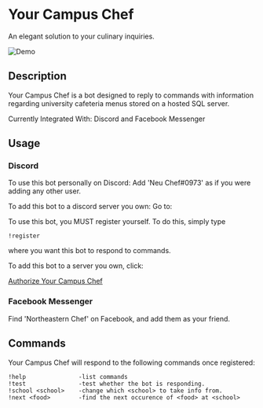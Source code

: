 # Your Campus Chef
An elegant solution to your culinary inquiries.


![Demo](http://i.imgur.com/PO3RSeg.gif)


## Description

Your Campus Chef is a bot designed to reply to commands with information regarding university cafeteria menus stored on a hosted SQL server.

Currently Integrated With:  Discord and Facebook Messenger 

## Usage

### Discord
To use this bot personally on Discord:
  Add 'Neu Chef#0973' as if you were adding any other user.

To add this bot to a discord server you own:
Go to:

To use this bot, you MUST register yourself. To do this, simply type

	!register
	
where you want this bot to respond to commands.

To add this bot to a server you own, click:

[Authorize Your Campus Chef](https://discordapp.com/oauth2/authorize?client_id=356455422800166912&scope=bot&permissions=0)
		
### Facebook Messenger
Find 'Northeastern Chef' on Facebook, and add them as your friend. 

	
## Commands

Your Campus Chef will respond to the following commands once registered:

	!help               -list commands
	!test               -test whether the bot is responding.
	!school <school>    -change which <school> to take info from.
	!next <food>        -find the next occurence of <food> at <school>
	

